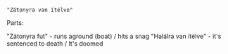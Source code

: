 	"Zátonyra van ítélve" 


Parts:

"Zátonyra fut" - runs aground (boat) / hits a snag 
"Halálra van ítélve" - it's sentenced to death / It's doomed